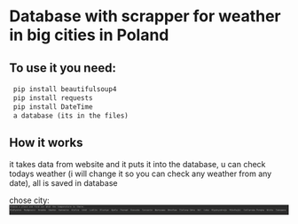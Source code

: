 # **Database with scrapper for weather in big cities in Poland**
## To use it you need: 
```
 pip install beautifulsoup4
 pip install requests
 pip install DateTime
 a database (its in the files)
```
## **How it works**
it takes data from website and it puts it into the database, u can check todays weather (i will change it so you can check any weather from any date), all is saved in database


chose city: ![ScreenShot](https://github.com/konswe/weather-scrapper/blob/main/images/choseCity.PNG)



